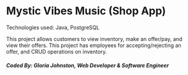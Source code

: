 # Mystic Vibes Music (Shop App)

Technologies used: Java, PostgreSQL

This project allows customers to view inventory, make an offer/pay, and view their offers.
This project has employees for accepting/rejecting an offer, and CRUD operations on inventory.

##### Coded By: Gloria Johnston, Web Developer & Software Engineer
